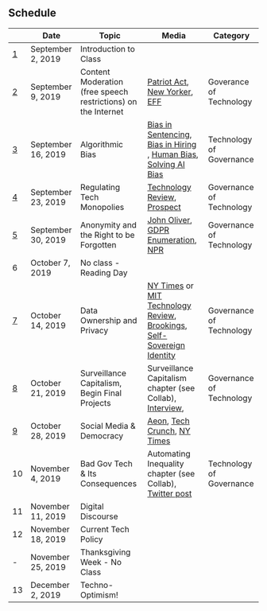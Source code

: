 ## Schedule 

| |Date | Topic | Media| Category|
|---	|---	|---	|---	| --- |
|[1](./lesson-plans/lesson1.md)|September 2, 2019| Introduction to Class |   	| |
|[2](./lesson-plans/lesson2.md)|September 9, 2019| Content Moderation (free speech restrictions)  on the Internet| [Patriot Act](https://www.youtube.com/watch?v=5CQ5-NMzG8s), [New Yorker](https://www.newyorker.com/news/q-and-a/the-underworld-of-online-content-moderation), [EFF](https://www.eff.org/deeplinks/2019/04/content-moderation-broken-let-us-count-ways)| Goverance of Technology |
|[3](./lesson-plans/lesson3.md)|September 16, 2019|Algorithmic Bias|[Bias in Sentencing](https://www.propublica.org/article/machine-bias-risk-assessments-in-criminal-sentencing), [Bias in Hiring ](https://qz.com/1427621/companies-are-on-the-hook-if-their-hiring-algorithms-are-biased/), [Human Bias](https://economix.blogs.nytimes.com/2011/04/14/time-and-judgment/), [Solving AI Bias](https://medium.com/s/story/the-seductive-diversion-of-solving-bias-in-artificial-intelligence-890df5e5ef53)| Technology of Governance|
|[4](./lesson-plans/lesson4.md)|September 23, 2019|Regulating Tech Monopolies|[Technology Review](https://www.technologyreview.com/s/613640/big-tech-monopoly-breakup-amazon-apple-facebook-google-regulation-policy/), [Prospect](https://prospect.org/article/how-regulate-tech-platforms)| Governance of Technology |
|[5](./lesson-plans/lesson5.md)|September 30, 2019|Anonymity and the Right to be Forgotten|[John Oliver](https://www.youtube.com/watch?v=r-ERajkMXw0), [GDPR Enumeration](https://gdpr-info.eu/art-17-gdpr/), [NPR](https://www.npr.org/2015/03/18/393643901/debate-should-the-u-s-adopt-the-right-to-be-forgotten-online)| Governance of Technology |
|6|October 7, 2019| No class - Reading Day |  | |
|[7](./lesson-plans/lesson7.md)|October 14, 2019|Data Ownership and Privacy|	[NY Times](https://www.nytimes.com/2018/10/04/opinion/ro-khanna-internet-bill-of-rights.html) or [MIT Technology Review](https://www.technologyreview.com/s/612588/its-time-for-a-bill-of-data-rights/), [Brookings](https://www.brookings.edu/blog/techtank/2019/06/26/why-data-ownership-is-the-wrong-approach-to-protecting-privacy/), [Self-Sovereign Identity](https://qz.com/1706221/don-tapscott-on-using-blockchain-to-take-back-your-digital-identity/) | Governance of Technology |
|[8](./lesson-plans/lesson8.md)|October 21, 2019|Surveillance Capitalism, Begin Final Projects|  Surveillance Capitalism chapter (see Collab), [Interview](https://www.theguardian.com/technology/2019/jan/20/shoshana-zuboff-age-of-surveillance-capitalism-google-facebook), 	| Governance of Technology |
|[9](./lesson-plans/lesson9.md)|October 28, 2019| Social Media & Democracy | [Aeon](https://aeon.co/essays/digital-technologies-play-politics-lets-use-them-for-democracy), [Tech Crunch](https://techcrunch.com/2019/10/20/facebook-isnt-free-speech-its-algorithmic-amplification-optimized-for-outrage/), [NY Times](https://www.nytimes.com/2019/10/17/opinion/tech-monopoly-democracy-journalism.html)  	||
|10|November 4, 2019|Bad Gov Tech & Its Consequences |  Automating Inequality chapter (see Collab), [Twitter post](https://twitter.com/supergovernance/status/1136949842696122368)	| Technology of Governance|
|11|November 11, 2019|Digital Discourse|||
|12|November 18, 2019|Current Tech Policy|||
|-|November 25, 2019| Thanksgiving Week - No Class |   	||
|13|December 2, 2019| Techno-Optimism! |   	||
